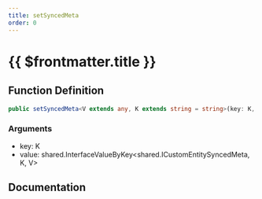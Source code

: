 ```yaml
---
title: setSyncedMeta
order: 0
---
```


# {{ $frontmatter.title }}

## Function Definition

```ts
public setSyncedMeta<V extends any, K extends string = string>(key: K, value: shared.InterfaceValueByKey<shared.ICustomEntitySyncedMeta, K, V>): void;
```

### Arguments

* key: K
* value: shared.InterfaceValueByKey<shared.ICustomEntitySyncedMeta, K, V>

## Documentation

<!--@include: ./parts/setSyncedMeta.md-->
